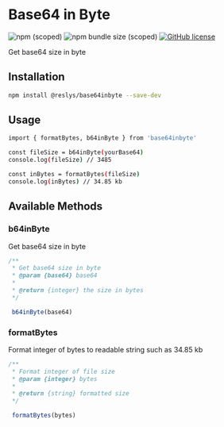 # Base64 in Byte

![npm (scoped)](https://img.shields.io/npm/v/@reslys/base64inbyte?style=flat-square)
![npm bundle size (scoped)](https://img.shields.io/bundlephobia/minzip/@reslys/base64inbyte?style=flat-square)
[![GitHub license](https://img.shields.io/github/license/reslys/base64-in-byte?style=flat-square)](https://github.com/reslys/base64-in-byte/blob/master/LICENSE)

Get base64 size in byte

## Installation
```sh
npm install @reslys/base64inbyte --save-dev
```

## Usage
```sh
import { formatBytes, b64inByte } from 'base64inbyte'

const fileSize = b64inByte(yourBase64)
console.log(fileSize) // 3485

const inBytes = formatBytes(fileSize)
console.log(inBytes) // 34.85 kb
```

## Available Methods
### b64inByte
Get base64 size in byte

```javascript
/**
 * Get base64 size in byte
 * @param {base64} base64
 *
 * @return {integer} the size in bytes
 */

 b64inByte(base64)
```

### formatBytes
Format integer of bytes to readable string such as 34.85 kb

```javascript
/**
 * Format integer of file size
 * @param {integer} bytes
 *
 * @return {string} formatted size
 */

 formatBytes(bytes)
```